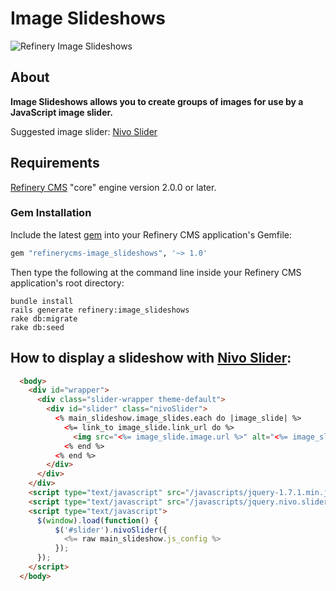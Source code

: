 # Image Slideshows

![Refinery Image Slideshows](http://refinerycms.com/system/images/0000/0876/news.png)

## About

__Image Slideshows allows you to create groups of images for use by a JavaScript image slider.__

Suggested image slider: [Nivo Slider](http://nivo.dev7studios.com)

## Requirements

[Refinery CMS](http://refinerycms.com) "core" engine version 2.0.0 or later.

### Gem Installation

Include the latest [gem](http://rubygems.org/gems/refinerycms-image_slideshows) into your Refinery CMS application's Gemfile:

```ruby
gem "refinerycms-image_slideshows", '~> 1.0'
```

Then type the following at the command line inside your Refinery CMS application's root directory:

    bundle install
    rails generate refinery:image_slideshows
    rake db:migrate
    rake db:seed
    
## How to display a slideshow with [Nivo Slider](http://nivo.dev7studios.com):

```html
  <body>
    <div id="wrapper">
      <div class="slider-wrapper theme-default">
        <div id="slider" class="nivoSlider">
          <% main_slideshow.image_slides.each do |image_slide| %>
            <%= link_to image_slide.link_url do %>
              <img src="<%= image_slide.image.url %>" alt="<%= image_slide.title %>" title="<%= image_slide.caption %>" />
            <% end %>
          <% end %>
        </div>
      </div>
    </div>
    <script type="text/javascript" src="/javascripts/jquery-1.7.1.min.js"></script>
    <script type="text/javascript" src="/javascripts/jquery.nivo.slider.js"></script>
    <script type="text/javascript">
      $(window).load(function() {
          $('#slider').nivoSlider({
            <%= raw main_slideshow.js_config %>
          });
      });
    </script>
  </body>
```
    





